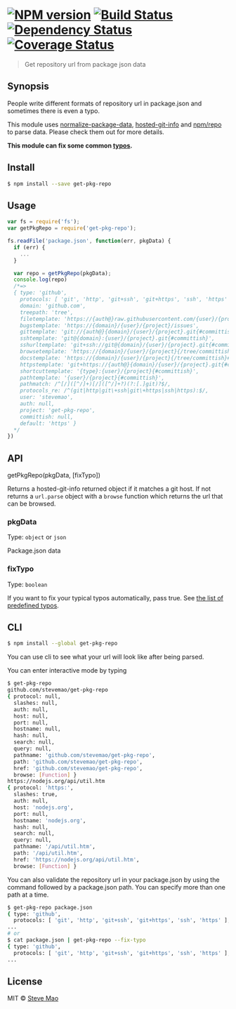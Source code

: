 #  [![NPM version][npm-image]][npm-url] [![Build Status][travis-image]][travis-url] [![Dependency Status][daviddm-image]][daviddm-url] [![Coverage Status][coveralls-image]][coveralls-url]

> Get repository url from package json data


## Synopsis

People write different formats of repository url in package.json and sometimes there is even a typo.

This module uses [normalize-package-data](https://github.com/npm/normalize-package-data), [hosted-git-info](https://github.com/npm/hosted-git-info) and [npm/repo](https://github.com/npm/npm/blob/master/lib/repo.js) to parse data. Please check them out for more details.

**This module can fix some common [typos](typos.json).**


## Install

```sh
$ npm install --save get-pkg-repo
```


## Usage

```js
var fs = require('fs');
var getPkgRepo = require('get-pkg-repo');

fs.readFile('package.json', function(err, pkgData) {
  if (err) {
    ...
  }

  var repo = getPkgRepo(pkgData);
  console.log(repo)
  /*=>
  { type: 'github',
    protocols: [ 'git', 'http', 'git+ssh', 'git+https', 'ssh', 'https' ],
    domain: 'github.com',
    treepath: 'tree',
    filetemplate: 'https://{auth@}raw.githubusercontent.com/{user}/{project}/{committish}/{path}',
    bugstemplate: 'https://{domain}/{user}/{project}/issues',
    gittemplate: 'git://{auth@}{domain}/{user}/{project}.git{#committish}',
    sshtemplate: 'git@{domain}:{user}/{project}.git{#committish}',
    sshurltemplate: 'git+ssh://git@{domain}/{user}/{project}.git{#committish}',
    browsetemplate: 'https://{domain}/{user}/{project}{/tree/committish}',
    docstemplate: 'https://{domain}/{user}/{project}{/tree/committish}#readme',
    httpstemplate: 'git+https://{auth@}{domain}/{user}/{project}.git{#committish}',
    shortcuttemplate: '{type}:{user}/{project}{#committish}',
    pathtemplate: '{user}/{project}{#committish}',
    pathmatch: /^[/]([^/]+)[/]([^/]+?)(?:[.]git)?$/,
    protocols_re: /^(git|http|git\+ssh|git\+https|ssh|https):$/,
    user: 'stevemao',
    auth: null,
    project: 'get-pkg-repo',
    committish: null,
    default: 'https' }
  */
})
```


## API

getPkgRepo(pkgData, [fixTypo])

Returns a hosted-git-info returned object if it matches a git host. If not returns a `url.parse` object with a `browse` function which returns the url that can be browsed.

### pkgData

Type: `object` or `json`

Package.json data

### fixTypo

Type: `boolean`

If you want to fix your typical typos automatically, pass true. See [the list of predefined typos](typos.json).


## CLI

```sh
$ npm install --global get-pkg-repo
```

You can use cli to see what your url will look like after being parsed.

You can enter interactive mode by typing

```sh
$ get-pkg-repo
github.com/stevemao/get-pkg-repo
{ protocol: null,
  slashes: null,
  auth: null,
  host: null,
  port: null,
  hostname: null,
  hash: null,
  search: null,
  query: null,
  pathname: 'github.com/stevemao/get-pkg-repo',
  path: 'github.com/stevemao/get-pkg-repo',
  href: 'github.com/stevemao/get-pkg-repo',
  browse: [Function] }
https://nodejs.org/api/util.htm
{ protocol: 'https:',
  slashes: true,
  auth: null,
  host: 'nodejs.org',
  port: null,
  hostname: 'nodejs.org',
  hash: null,
  search: null,
  query: null,
  pathname: '/api/util.htm',
  path: '/api/util.htm',
  href: 'https://nodejs.org/api/util.htm',
  browse: [Function] }
```

You can also validate the repository url in your package.json by using the command followed by a package.json path. You can specify more than one path at a time.

```sh
$ get-pkg-repo package.json
{ type: 'github',
  protocols: [ 'git', 'http', 'git+ssh', 'git+https', 'ssh', 'https' ],
...
# or
$ cat package.json | get-pkg-repo --fix-typo
{ type: 'github',
  protocols: [ 'git', 'http', 'git+ssh', 'git+https', 'ssh', 'https' ],
...
```


## License

MIT © [Steve Mao](https://github.com/stevemao)

[npm-image]: https://badge.fury.io/js/get-pkg-repo.svg
[npm-url]: https://npmjs.org/package/get-pkg-repo
[travis-image]: https://travis-ci.org/stevemao/get-pkg-repo.svg?branch=master
[travis-url]: https://travis-ci.org/stevemao/get-pkg-repo
[daviddm-image]: https://david-dm.org/stevemao/get-pkg-repo.svg?theme=shields.io
[daviddm-url]: https://david-dm.org/stevemao/get-pkg-repo
[coveralls-image]: https://coveralls.io/repos/stevemao/get-pkg-repo/badge.svg
[coveralls-url]: https://coveralls.io/r/stevemao/get-pkg-repo
